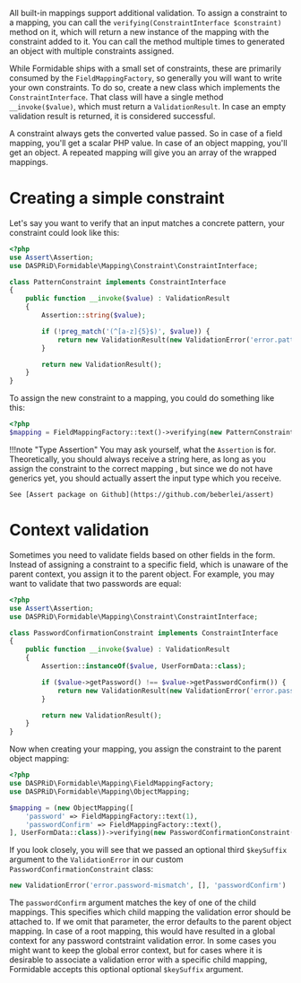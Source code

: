 All built-in mappings support additional validation. To assign a constraint to a mapping, you can call the
`verifying(ConstraintInterface $constraint)` method on it, which will return a new instance of the mapping with the
constraint added to it. You can call the method multiple times to generated an object with multiple constraints
assigned.

While Formidable ships with a small set of constraints, these are primarily consumed by the `FieldMappingFactory`, so
generally you will want to write your own constraints. To do so, create a new class which implements the
`ConstraintInterface`. That class will have a single method `__invoke($value)`, which must return a `ValidationResult`.
In case an empty validation result is returned, it is considered successful.

A constraint always gets the converted value passed. So in case of a field mapping, you'll get a scalar PHP value. In
case of an object mapping, you'll get an object. A repeated mapping will give you an array of the wrapped mappings.

# Creating a simple constraint

Let's say you want to verify that an input matches a concrete pattern, your constraint could look like this:

```php
<?php
use Assert\Assertion;
use DASPRiD\Formidable\Mapping\Constraint\ConstraintInterface;

class PatternConstraint implements ConstraintInterface
{
    public function __invoke($value) : ValidationResult
    {
        Assertion::string($value);

        if (!preg_match('(^[a-z]{5}$)', $value)) {
            return new ValidationResult(new ValidationError('error.pattern'));
        }

        return new ValidationResult();
    }
}
```

To assign the new constraint to a mapping, you could do something like this:

```php
<?php
$mapping = FieldMappingFactory::text()->verifying(new PatternConstraint());
```

!!!note "Type Assertion"
    You may ask yourself, what the `Assertion` is for. Theoretically, you should always receive a string here, as long
    as you assign the constraint to the correct mapping , but since we do not have generics yet, you should actually
    assert the input type which you receive.

    See [Assert package on Github](https://github.com/beberlei/assert)

# Context validation

Sometimes you need to validate fields based on other fields in the form. Instead of assigning a constraint to a specific
field, which is unaware of the parent context, you assign it to the parent object. For example, you may want to validate
that two passwords are equal:

```php
<?php
use Assert\Assertion;
use DASPRiD\Formidable\Mapping\Constraint\ConstraintInterface;

class PasswordConfirmationConstraint implements ConstraintInterface
{
    public function __invoke($value) : ValidationResult
    {
        Assertion::instanceOf($value, UserFormData::class);

        if ($value->getPassword() !== $value->getPasswordConfirm()) {
            return new ValidationResult(new ValidationError('error.password-mismatch', [], 'passwordConfirm'));
        }

        return new ValidationResult();
    }
}
```

Now when creating your mapping, you assign the constraint to the parent object mapping:

```php
<?php
use DASPRiD\Formidable\Mapping\FieldMappingFactory;
use DASPRiD\Formidable\Mapping\ObjectMapping;

$mapping = (new ObjectMapping([
    'password' => FieldMappingFactory::text(1),
    'passwordConfirm' => FieldMappingFactory::text(),
], UserFormData::class))->verifying(new PasswordConfirmationConstraint());
```

If you look closely, you will see that we passed an optional third `$keySuffix` argument to the `ValidationError` in our
custom `PasswordConfirmationConstraint` class:

```php
new ValidationError('error.password-mismatch', [], 'passwordConfirm')
```

The `passwordConfirm` argument matches the key of one of the child mappings. This specifies which child mapping the
validation error should be attached to. If we omit that parameter, the error defaults to the parent object mapping. In
case of a root mapping, this would have resulted in a global context for any password contstraint validation error. In
some cases you might want to keep the global error context, but for cases where it is desirable to associate a
validation error with a specific child mapping, Formidable accepts this optional optional `$keySuffix` argument.
